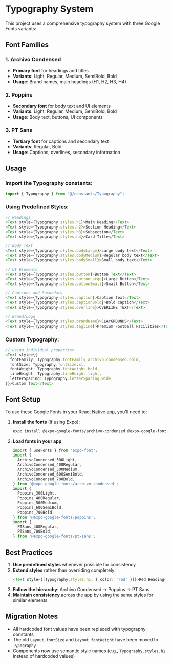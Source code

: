 # Typography System

This project uses a comprehensive typography system with three Google Fonts variants:

## Font Families

### 1. Archivo Condensed
- **Primary font** for headings and titles
- **Variants**: Light, Regular, Medium, SemiBold, Bold
- **Usage**: Brand names, main headings (H1, H2, H3, H4)

### 2. Poppins
- **Secondary font** for body text and UI elements
- **Variants**: Light, Regular, Medium, SemiBold, Bold
- **Usage**: Body text, buttons, UI components

### 3. PT Sans
- **Tertiary font** for captions and secondary text
- **Variants**: Regular, Bold
- **Usage**: Captions, overlines, secondary information

## Usage

### Import the Typography constants:
```typescript
import { Typography } from "@/constants/Typography";
```

### Using Predefined Styles:
```typescript
// Headings
<Text style={Typography.styles.h1}>Main Heading</Text>
<Text style={Typography.styles.h2}>Section Heading</Text>
<Text style={Typography.styles.h3}>Subsection</Text>
<Text style={Typography.styles.h4}>Card Title</Text>

// Body Text
<Text style={Typography.styles.bodyLarge}>Large body text</Text>
<Text style={Typography.styles.bodyMedium}>Regular body text</Text>
<Text style={Typography.styles.bodySmall}>Small body text</Text>

// UI Elements
<Text style={Typography.styles.button}>Button Text</Text>
<Text style={Typography.styles.buttonLarge}>Large Button</Text>
<Text style={Typography.styles.buttonSmall}>Small Button</Text>

// Captions and Secondary
<Text style={Typography.styles.caption}>Caption text</Text>
<Text style={Typography.styles.captionBold}>Bold caption</Text>
<Text style={Typography.styles.overline}>OVERLINE TEXT</Text>

// Brand/Logo
<Text style={Typography.styles.brandName}>CLAYGROUNDS</Text>
<Text style={Typography.styles.tagline}>Premium Football Facilities</Text>
```

### Custom Typography:
```typescript
// Using individual properties
<Text style={{
  fontFamily: Typography.fontFamily.archivo.condensed.bold,
  fontSize: Typography.fontSize.xl,
  fontWeight: Typography.fontWeight.bold,
  lineHeight: Typography.lineHeight.tight,
  letterSpacing: Typography.letterSpacing.wide,
}}>Custom Text</Text>
```

## Font Setup

To use these Google Fonts in your React Native app, you'll need to:

1. **Install the fonts** (if using Expo):
   ```bash
   expo install @expo-google-fonts/archivo-condensed @expo-google-fonts/poppins @expo-google-fonts/pt-sans
   ```

2. **Load fonts in your app**:
   ```typescript
   import { useFonts } from 'expo-font';
   import {
     ArchivoCondensed_300Light,
     ArchivoCondensed_400Regular,
     ArchivoCondensed_500Medium,
     ArchivoCondensed_600SemiBold,
     ArchivoCondensed_700Bold,
   } from '@expo-google-fonts/archivo-condensed';
   import {
     Poppins_300Light,
     Poppins_400Regular,
     Poppins_500Medium,
     Poppins_600SemiBold,
     Poppins_700Bold,
   } from '@expo-google-fonts/poppins';
   import {
     PTSans_400Regular,
     PTSans_700Bold,
   } from '@expo-google-fonts/pt-sans';
   ```

## Best Practices

1. **Use predefined styles** whenever possible for consistency
2. **Extend styles** rather than overriding completely:
   ```typescript
   <Text style={[Typography.styles.h1, { color: 'red' }]}>Red Heading</Text>
   ```
3. **Follow the hierarchy**: Archivo Condensed → Poppins → PT Sans
4. **Maintain consistency** across the app by using the same styles for similar elements

## Migration Notes

- All hardcoded font values have been replaced with typography constants
- The old `Layout.fontSize` and `Layout.fontWeight` have been moved to `Typography`
- Components now use semantic style names (e.g., `Typography.styles.h1` instead of hardcoded values)
